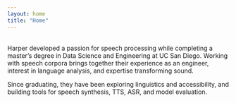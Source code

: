 ```yaml
---
layout: home
title: "Home"
---
```


<br>
Harper developed a passion for speech processing while completing a master’s degree in Data Science and Engineering at UC San Diego. Working with speech corpora brings together their experience as an engineer, interest in language analysis, and expertise transforming sound.

Since graduating, they have been exploring linguistics and accessibility, and building tools for speech synthesis, TTS, ASR, and model evaluation. 
